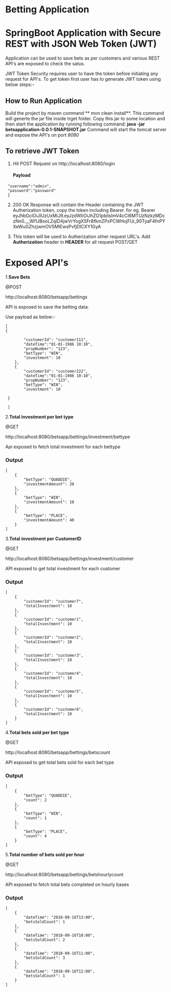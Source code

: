 # Betting Application

# SpringBoot Application with Secure REST with JSON Web Token (JWT)

Application can be used to save bets as per customers and various REST API's are exposed to check the satus.

JWT Token Security requires user to have the token before initiating any request for API's. To get token first user has to generate JWT token using below steps:-

## How to Run Application

Build the project by maven command ** mvn clean install**. This command will generte the jar file inside trget folder. Copy this jar to some location and then start the application by running following command:
**java -jar betsapplication-0.0.1-SNAPSHOT.jar**
Command will start the tomcat server and expose the API's on port _8080_

## To retrieve JWT Token

1) Hit POST Request on http://localhost:8080/login
   #### Payload
  ``` {
   "username":"admin",
   "password":"password"
   }
   ```
		
2) 200 OK Response will contain the Header containing the JWT Autherization token, copy the token including Bearer. for eg.
Bearer eyJhbGciOiJIUzUxMiJ9.eyJzdWIiOiJhZG1pbiIsImV4cCI6MTUzNzkzMDczNn0.__Wl1JBooLZqID4jwVrYogX5Fr8fkmZPxPCWHojFUi_90TyaF4fnPYXeWuGZhzjwmOVSMlEwsPvfjDICXY1GyA


3) This token will be used to Autherization other request URL's. Add **Autherization** header in **HEADER** for all request POST/GET 


# Exposed API's

1.**Save Bets**

@POST

http://localhost:8080/betsapp/bettings

API is exposed to save the betting data.

Use payload as below:-
```
[
{

        "customerId": "customer111",
        "dateTime":"01-01-1986 10:10",
        "propNumber": "123",
        "betType": "WIN",
        "investment": 10
    },
    {
        "customerId": "customer222",
        "dateTime":"01-01-1986 10:10",
        "propNumber": "123",
        "betType": "WIN",
        "investment": 10
        
 }
 
 ]
```

2.**Total investment per bet type**

@GET

http://localhost:8080/betsapp/bettings/investment/bettype

Api exposed to fetch total investment for each bettype

### **Output**
```
[
    {
        "betType": "QUADDIE",
        "investmentAmount": 20
    },
    {
        "betType": "WIN",
        "investmentAmount": 10
    },
    {
        "betType": "PLACE",
        "investmentAmount": 40
    }
]
```


3.**Total investment per CustomerID**

@GET

http://localhost:8080/betsapp/bettings/investment/customer

API exposed to get total investment for each customer

### **Output**
```
[
    {
        "customerId": "customer7",
        "totalInvestment": 10
    },
    {
        "customerId": "customer1",
        "totalInvestment": 10
    },
    {
        "customerId": "customer2",
        "totalInvestment": 10
    },
    {
        "customerId": "customer3",
        "totalInvestment": 10
    },
    {
        "customerId": "customer4",
        "totalInvestment": 10
    },
    {
        "customerId": "customer5",
        "totalInvestment": 10
    },
    {
        "customerId": "customer6",
        "totalInvestment": 10
    }
]
```


4.**Total bets sold per bet type**

@GET

http://localhost:8080/betsapp/bettings/betscount

API exposed to get total bets sold for each bet type

### **Output**
```
[
    {
        "betType": "QUADDIE",
        "count": 2
    },
    {
        "betType": "WIN",
        "count": 1
    },
    {
        "betType": "PLACE",
        "count": 4
    }
]
```


5.**Total number of bets sold per hour**

@GET

http://localhost:8080/betsapp/bettings/betshourlycount

API exposed to fetch total bets completed on hourly bases
### **Output**

```
[
    {
        "dateTime": "2018-09-16T13:00",
        "betsSoldCount": 1
    },
    {
        "dateTime": "2018-09-16T10:00",
        "betsSoldCount": 2
    },
    {
        "dateTime": "2018-09-16T11:00",
        "betsSoldCount": 3
    },
    {
        "dateTime": "2018-09-16T12:00",
        "betsSoldCount": 1
    }
]
```
